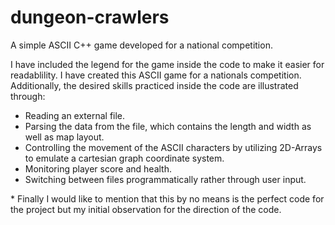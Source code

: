 # dungeon-crawlers
A simple ASCII C++ game developed for a national competition. 

I have included the legend for the game inside the code to make it easier for readablility. I have created this ASCII game for a nationals competition.
Additionally, the desired skills practiced inside the code are illustrated through:

* Reading an external file.
* Parsing the data from the file, which contains the length and width as well as map layout.
* Controlling the movement of the ASCII characters by utilizing 2D-Arrays to emulate a cartesian graph coordinate system.
* Monitoring player score and health.
* Switching between files programmatically rather through user input.

\* Finally I would like to mention that this by no means is the perfect code for the project but my initial observation for the direction of the code.
